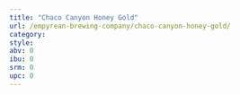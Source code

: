 ```yaml
---
title: "Chaco Canyon Honey Gold"
url: /empyrean-brewing-company/chaco-canyon-honey-gold/
category: 
style: 
abv: 0
ibu: 0
srm: 0
upc: 0
---
```


